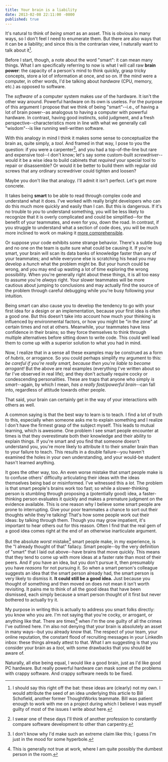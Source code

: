 ```yaml
---
title: Your brain is a liability
date: 2013-02-08 22:11:00 -0800
published: true
---
```


It's natural to think of *being smart* as an asset. This is obvious in many ways, so I don't feel I need to enumerate them. But there are also ways that it can be a liability; and since this is the contrarian view, I naturally want to talk about it[^bill-schofield].

Before I start, though, a note about the word "smart": it can mean many things. What I am specifically referring to now is what I will call raw **brain power**: the capacity of a person's mind to think quickly, grasp tricky concepts, store a lot of information at once, and so on. If the mind were a computer, in other words, I'd be talking about *hardware* (CPU, memory, etc.) as opposed to software.

The *software* of a computer system makes *use* of the hardware. It isn't the other way around. Powerful hardware on its own is useless. For the purpose of this argument I propose that we think of being "smart"--i.e., of having a lot of brain power--as analogous to having a computer with powerful hardware. In contrast, having good instincts, solid judgment, and a fresh perspective--characteristics more in line with what we generally call "wisdom"--is like running well-written software.

With this analogy in mind I think it makes some sense to conceptualize the brain as, quite simply, a *tool*. And framed in that way, I pose to you the question: if you were a carpenter[^carpenter-analogy], and you had a top-of-the-line but rare and expensive tool--I don't know; let's say some custom-built *screwdriver*--would it be a wise idea to build cabinets that *required* your special tool to repair or disassemble? Or would it be better to build them with regular old screws that any ordinary screwdriver could tighten and loosen?

Maybe you don't like that analogy. I'll admit it isn't perfect. Let's get more concrete.

It takes being **smart** to be able to read through complex code and understand what it does. I've worked with really bright developers who can do this much more quickly and easily than I can. But this is dangerous. If it's no trouble to *you* to understand something, you will be less likely to recognize that it is overly complicated and could be simplified--for the benefit of your teammates, and even for you, down the road. In contrast, if you struggle to understand what a section of code does, you will be much more inclined to work on making it [more comprehensible](/posts/optimize-for-comprehensibility.html).

Or suppose your code exhibits some strange behavior. There's a subtle bug and no one on the team is quite sure what could be causing it. If you're smart, your brain will scan its data banks of knowledge faster than any of your teammates; and while everyone else is scratching his head you may develop a *hunch* what the problem might be. But your hunch could be wrong, and you may end up wasting a lot of time exploring the wrong possibility. When you're generally right about these things, it is all too easy to assume you're *always* right. Your slower teammates will be more cautious about jumping to conclusions and may actually find the source of the problem through careful debugging while you're busy following your intuition.

Being smart can also cause you to develop the tendency to go with your first idea for a design or an implementation, because your first idea is often a good one. But this doesn't take into account how much your thinking is influenced by environmental factors, or how you might be "in the zone" at certain times and not at others. Meanwhile, your teammates have less confidence in their brains; so they force themselves to think through multiple alternatives before sitting down to write code. This could well lead them to come up with a superior solution to what you had in mind.

Now, I realize that in a sense all these examples may be construed as a form of *hubris*, or arrogance. So you could perhaps simplify my argument to this: *be careful if you're really smart, because then you're liable to become arrogant!* But the above are real examples (everything I've written about so far I've observed in real life); and they don't actually require cocky or condescending personalities. These are traps that anyone who simply *is smart*--again, by which I mean, *has a really fast/powerful brain*--can fall into, regardless of attitude towards other people.

That said, your brain can certainly get in the way of your interactions with others as well.

A common saying is that the best way to learn is to teach. I find a lot of truth to this, especially when someone asks me to explain something and I realize I don't have the firmest grasp of the subject myself. This leads to mutual learning, which is awesome. One problem I see smart people encounter at times is that they overestimate both their knowledge and their ability to explain things. If you're smart and you find that someone doesn't understand you, you're more likely to attribute it to their smaller brain than to your failure to teach. This results in a double failure--you haven't examined the holes in your own understanding, and your would-be student hasn't learned anything.

It goes the other way, too. An even worse mistake that smart people make is to confuse others' difficulty articulating their ideas with the ideas themselves being bad or misinformed. I've witnessed this a *lot*. The problem is that smart people's brains work too fast; so while a slower-thinking person is stumbling through proposing a (potentially good) idea, a faster-thinking person evaluates it quickly and makes a premature judgment on the evidence available. This is one reason why I believe some smart people are prone to interrupting. Give your poor teammates a chance to sort out their thoughts while they're talking! That's how some people work out their ideas: by talking through them. Though you may grow impatient, it's important to hear others out for this reason. Often I find that the real gem of a good idea comes right at the end of an otherwise inarticulate argument.

But the absolute *worst* mistake[^worst-mistake] smart people make, in my experience, is the "I already thought of that" fallacy. Smart people--by the very definition of "smart" that I laid out above--have brains that move quickly. This means that they tend to come up with more ideas at a faster rate than most of their peers. And if you have an idea, but you don't pursue it, then presumably you have *reasons* for not pursuing it. So when a smart person's colleague suggests an idea that the smart person already had, the smart person is very likely to dismiss it. **It could still be a good idea.** Just because you thought of something and then moved on does not mean it isn't worth revisiting. It pains me to think of all the good ideas that have been dismissed, each simply because a smart person thought of it first but never bothered to actually try it.

My purpose in writing this is actually to address you smart folks directly: you know who you are. I'm not saying that you're cocky, or arrogant, or anything like that. There are times[^when-i-am-guilty] when *I'm* the one guilty of all the crimes I've outlined here. I'm also not denying that your brain is absolutely an asset in many ways--but you already know that. The respect of your team, your online reputation, the constant flood of recruiting messages in your LinkedIn inbox: these things already attest to that. What I am suggesting is that you consider your brain as a *tool*, with some drawbacks that you should be aware of.

Naturally, all else being equal, I would like a good brain, just as I'd like good PC hardware. But really powerful hardware can mask some of the problems with crappy software. And crappy software needs to be fixed.

[^bill-schofield]: I should say this right off the bat: these ideas are (clearly) not my own. I would attribute the seed of an idea underlying this article to Bill Schofield, another former ThoughtWorks teammate. Bill was patient enough to work with me on a project during which I believe I was myself guilty of most of the issues I write about here.

[^carpenter-analogy]: I swear one of these days I'll think of another profession to constantly compare software development to other than carpentry.

[^worst-mistake]: I don't know why I'd make such an extreme claim like this; I guess I'm just in the mood for some hyperbole.

[^when-i-am-guilty]: This is generally not true at work, where I am quite possibly the dumbest person in the room.
